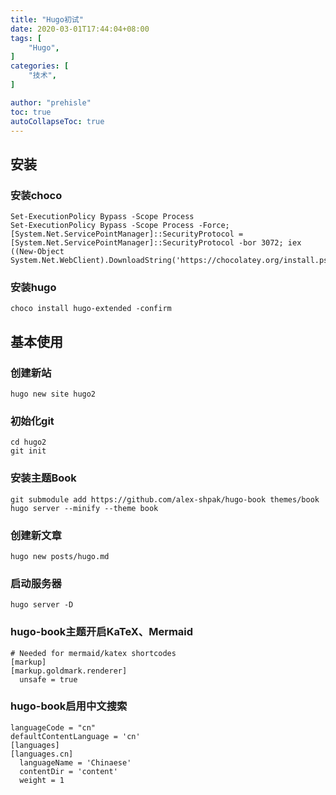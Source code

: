 ```yaml
---
title: "Hugo初试"
date: 2020-03-01T17:44:04+08:00
tags: [
    "Hugo",
]
categories: [
    "技术",
]

author: "prehisle"
toc: true
autoCollapseToc: true
---
```



## 安装

### 安装choco

```
Set-ExecutionPolicy Bypass -Scope Process
Set-ExecutionPolicy Bypass -Scope Process -Force; [System.Net.ServicePointManager]::SecurityProtocol = [System.Net.ServicePointManager]::SecurityProtocol -bor 3072; iex ((New-Object System.Net.WebClient).DownloadString('https://chocolatey.org/install.ps1'))
```

### 安装hugo

```
choco install hugo-extended -confirm
```



## 基本使用

### 创建新站

```
hugo new site hugo2
```

### 初始化git

```
cd hugo2
git init
```

### 安装主题Book

```
git submodule add https://github.com/alex-shpak/hugo-book themes/book
hugo server --minify --theme book
```


### 创建新文章

`hugo new posts/hugo.md`

### 启动服务器

`hugo server -D`

### hugo-book主题开启KaTeX、Mermaid

```
# Needed for mermaid/katex shortcodes
[markup]
[markup.goldmark.renderer]
  unsafe = true
```

### hugo-book启用中文搜索

```
languageCode = "cn"
defaultContentLanguage = 'cn'
[languages]
[languages.cn]
  languageName = 'Chinaese'
  contentDir = 'content'
  weight = 1
```

